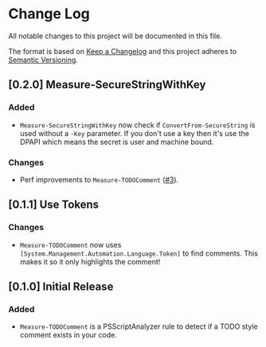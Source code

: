 # Change Log

All notable changes to this project will be documented in this file.

The format is based on [Keep a Changelog](http://keepachangelog.com/)
and this project adheres to [Semantic Versioning](http://semver.org/).

## [0.2.0] Measure-SecureStringWithKey

### Added

- `Measure-SecureStringWithKey` now check if `ConvertFrom-SecureString` is used
  without a `-Key` parameter. If you don't use a key then it's use the DPAPI
  which means the secret is user and machine bound.

### Changes

- Perf improvements to `Measure-TODOComment` ([#3]).

## [0.1.1] Use Tokens

### Changes

- `Measure-TODOComment` now uses
  `[System.Management.Automation.Language.Token]` to find comments. This makes
  it so it only highlights the comment!

## [0.1.0] Initial Release

### Added

- `Measure-TODOComment` is a PSScriptAnalyzer rule to detect if a TODO style
  comment exists in your code.

[#3]: https://github.com/HeyItsGilbert/GoodEnoughRules/pull/3
